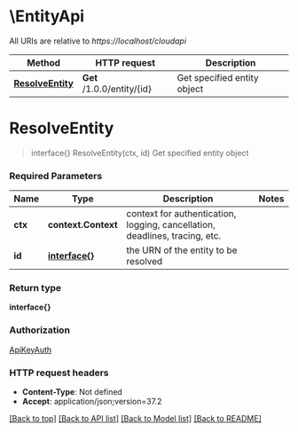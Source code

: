 # \EntityApi

All URIs are relative to *https://localhost/cloudapi*

Method | HTTP request | Description
------------- | ------------- | -------------
[**ResolveEntity**](EntityApi.md#ResolveEntity) | **Get** /1.0.0/entity/{id} | Get specified entity object


# **ResolveEntity**
> interface{} ResolveEntity(ctx, id)
Get specified entity object

### Required Parameters

Name | Type | Description  | Notes
------------- | ------------- | ------------- | -------------
 **ctx** | **context.Context** | context for authentication, logging, cancellation, deadlines, tracing, etc.
  **id** | [**interface{}**](.md)| the URN of the entity to be resolved | 

### Return type

**interface{}**

### Authorization

[ApiKeyAuth](../README.md#ApiKeyAuth)

### HTTP request headers

 - **Content-Type**: Not defined
 - **Accept**: application/json;version=37.2

[[Back to top]](#) [[Back to API list]](../README.md#documentation-for-api-endpoints) [[Back to Model list]](../README.md#documentation-for-models) [[Back to README]](../README.md)


